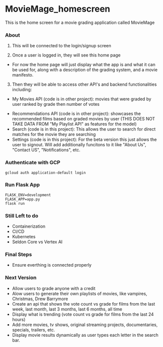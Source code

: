 # MovieMage_homescreen
This is the home screen for a movie grading application called MovieMage

### About
1. This will be connected to the login/signup screen

2. Once a user is logged in, they will see this home page
- For now the home page will just display what the app is and what it can be used for, along with a description of the grading system, and a movie manifesto. 

3. Then they will be able to access other API's and backend functionalities including:
- My Movies API (code is in other project): movies that were graded by user ranked by grade then number of votes
<!-- - My Mage API (code is in other project): a user can create lists of movies pertaining to anything they want. (e.g. Vampire movies, Christmas Movies, Marvel Movies, Watch Later, etc.) -->
- Recommendations API (code is in other project): showcases the recommended films based on graded movies by user (THIS DOES NOT TAKE DATA FROM "My Playlist API" as features for the model)
- Search (code is in this project): This allows the user to search for direct matches for the movie they are searching
- Settings (code is in this project): For the beta version this just allows the user to signout. Will add additionally funcitons to it like "About Us", "Contact US", "Notifications", etc.


### Authenticate with GCP
```gcloud auth application-default login```


### Run Flask App
```
FLASK_ENV=development
FLASK_APP=app.py
flask run
```


### Still Left to do
- Containerization
- CI/CD 
- Kubernetes
- Seldon Core vs Vertex AI

### Final Steps
- Ensure everthing is connected properly

### Next Version
- Allow users to grade anyone with a credit
- Alow users to generate their own playlists of movies, like vampires, Christmas, Drew Barrymore
- Create an api that shows the vote count vs grade for films from the last week, last month, last 3 months, last 6 months, all time 
- Display what is trending (vote count vs grade for films from the last 24 hours)
- Add more movies, tv shows, original streaming projects, documentaries, specials, trailers, etc. 
- Display movie results dynamically as user types each letter in the search bar.
